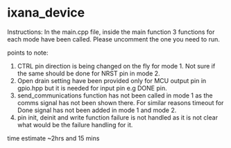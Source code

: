 # ixana_device

Instructions: 
In the main.cpp file, inside the main function 3 functions for each mode have been called. Please uncomment the one you need to run.

points to note:

1. CTRL pin direction is being changed on the fly for mode 1. Not sure if the same should be done for NRST pin in mode 2.
2. Open drain setting have been provided only for MCU output pin in gpio.hpp but it is needed for input pin e.g DONE pin. 
3. send_communications function has not been called in mode 1 as the comms signal has not been shown there. For similar reasons timeout for Done signal has not been added in mode 1 and mode 2.
4. pin init, deinit and write function failure is not handled as it is not clear what would be the failure handling for it.

time estimate ~2hrs and 15 mins